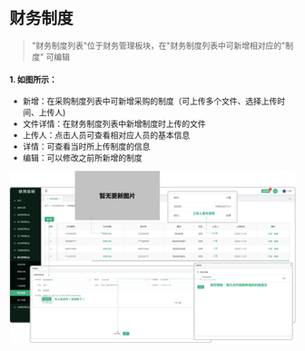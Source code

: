 # 财务制度

> "财务制度列表"位于财务管理板块，在"财务制度列表中可新增相对应的"制度" 可编辑

#### 1. 如图所示：
* 新增：在采购制度列表中可新增采购的制度（可上传多个文件、选择上传时间、上传人)
* 文件详情：在财务制度列表中新增制度时上传的文件
* 上传人：点击人员可查看相对应人员的基本信息
* 详情：可查看当时所上传制度的信息
* 编辑：可以修改之前所新增的制度

![如图所示](../file/cw-cwzd.png)